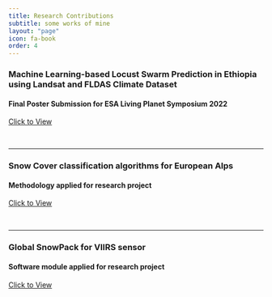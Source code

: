 ```yaml
---
title: Research Contributions
subtitle: some works of mine
layout: "page"
icon: fa-book
order: 4
---
```


### **Machine Learning-based Locust Swarm Prediction in Ethiopia using Landsat and FLDAS Climate Dataset**

#### Final Poster Submission for ESA Living Planet Symposium 2022



<a href='assets/images/poster.pdf' download class="button">Click to View</a>

<br>

***

### **Snow Cover classification algorithms for European Alps**

#### Methodology applied for research project

<a href='https://www.mdpi.com/2072-4292/14/18/4461' download class="button">Click to View</a>

<br>

***

### **Global SnowPack for VIIRS sensor**

#### Software module applied for research project

<a href='' download class="button">Click to View</a>


